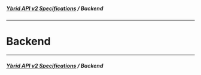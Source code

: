 ##### [**Ybrid API v2 Specifications**](../) / Backend
---

# Backend


---
##### [**Ybrid API v2 Specifications**](../) / Backend
